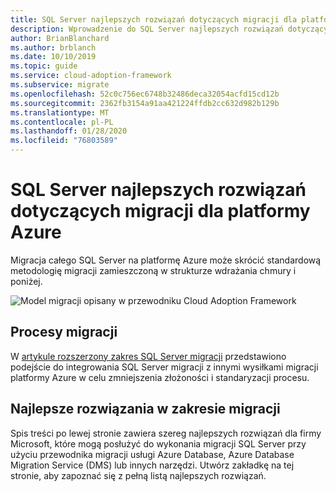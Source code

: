 ```yaml
---
title: SQL Server najlepszych rozwiązań dotyczących migracji dla platformy Azure
description: Wprowadzenie do SQL Server najlepszych rozwiązań dotyczących migracji dla platformy Azure
author: BrianBlanchard
ms.author: brblanch
ms.date: 10/10/2019
ms.topic: guide
ms.service: cloud-adoption-framework
ms.subservice: migrate
ms.openlocfilehash: 52c0c756ec6748b32486deca32054acfd15cd12b
ms.sourcegitcommit: 2362fb3154a91aa421224ffdb2cc632d982b129b
ms.translationtype: MT
ms.contentlocale: pl-PL
ms.lasthandoff: 01/28/2020
ms.locfileid: "76803589"
---
```

# <a name="sql-server-migration-best-practices-for-azure"></a>SQL Server najlepszych rozwiązań dotyczących migracji dla platformy Azure

Migracja całego SQL Server na platformę Azure może skrócić standardową metodologię migracji zamieszczoną w strukturze wdrażania chmury i poniżej.

![Model migracji opisany w przewodniku Cloud Adoption Framework](../../_images/operational-transformation-migrate.png)

## <a name="migration-processes"></a>Procesy migracji

W [artykule rozszerzony zakres SQL Server migracji](../expanded-scope/sql-migration.md) przedstawiono podejście do integrowania SQL Server migracji z innymi wysiłkami migracji platformy Azure w celu zmniejszenia złożoności i standaryzacji procesu.

## <a name="migration-best-practices"></a>Najlepsze rozwiązania w zakresie migracji

Spis treści po lewej stronie zawiera szereg najlepszych rozwiązań dla firmy Microsoft, które mogą posłużyć do wykonania migracji SQL Server przy użyciu przewodnika migracji usługi Azure Database, Azure Database Migration Service (DMS) lub innych narzędzi. Utwórz zakładkę na tej stronie, aby zapoznać się z pełną listą najlepszych rozwiązań.
